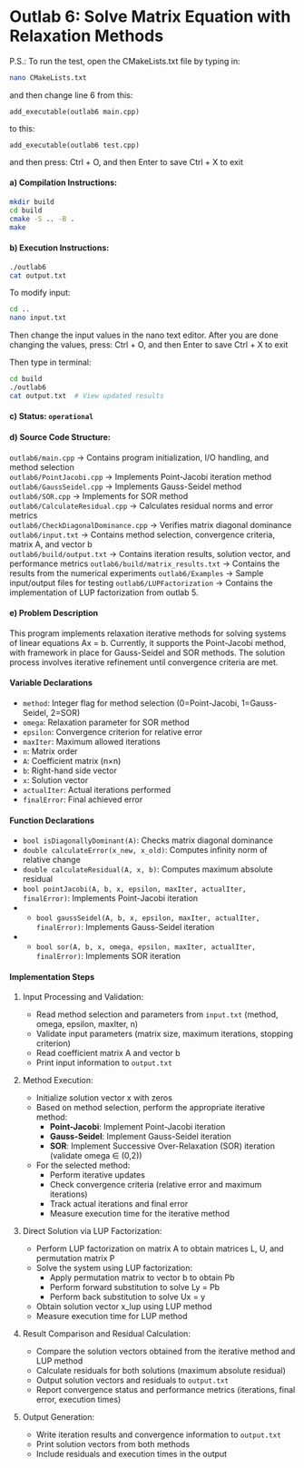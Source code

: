 # Outlab 6: Solve Matrix Equation with Relaxation Methods

P.S.: To run the test, open the CMakeLists.txt file by typing in:
```bash
nano CMakeLists.txt
```
and then change line 6 from this:

```add_executable(outlab6 main.cpp)```

to this:

```add_executable(outlab6 test.cpp)```

and then press:
Ctrl + O, and then Enter to save
Ctrl + X to exit

#### a) Compilation Instructions:
```bash
mkdir build
cd build
cmake -S .. -B .
make
```

#### b) Execution Instructions:
```bash
./outlab6
cat output.txt
```

To modify input:
```bash
cd ..
nano input.txt
```

Then change the input values in the nano text editor. After you are done changing the values, press:
Ctrl + O, and then Enter to save
Ctrl + X to exit

Then type in terminal:
```bash
cd build
./outlab6
cat output.txt  # View updated results
```

#### c) Status: `operational`

#### d) Source Code Structure:
`outlab6/main.cpp` -> Contains program initialization, I/O handling, and method selection  
`outlab6/PointJacobi.cpp` -> Implements Point-Jacobi iteration method
`outlab6/GaussSeidel.cpp` -> Implements Gauss-Seidel method  
`outlab6/SOR.cpp` -> Implements for SOR method
`outlab6/CalculateResidual.cpp` -> Calculates residual norms and error metrics  
`outlab6/CheckDiagonalDominance.cpp` -> Verifies matrix diagonal dominance
`outlab6/input.txt` -> Contains method selection, convergence criteria, matrix A, and vector b  
`outlab6/build/output.txt` -> Contains iteration results, solution vector, and performance metrics
`outlab6/build/matrix_results.txt` -> Contains the results from the numerical experiments
`outlab6/Examples` -> Sample input/output files for testing
`outlab6/LUPFactorization` -> Contains the implementation of LUP factorization from outlab 5.

#### e) Problem Description
This program implements relaxation iterative methods for solving systems of linear equations Ax = b. Currently, it supports the Point-Jacobi method, with framework in place for Gauss-Seidel and SOR methods. The solution process involves iterative refinement until convergence criteria are met.

#### Variable Declarations
- `method`: Integer flag for method selection (0=Point-Jacobi, 1=Gauss-Seidel, 2=SOR)
- `omega`: Relaxation parameter for SOR method
- `epsilon`: Convergence criterion for relative error
- `maxIter`: Maximum allowed iterations
- `n`: Matrix order
- `A`: Coefficient matrix (n×n)
- `b`: Right-hand side vector
- `x`: Solution vector
- `actualIter`: Actual iterations performed
- `finalError`: Final achieved error

#### Function Declarations
- `bool isDiagonallyDominant(A)`: Checks matrix diagonal dominance
- `double calculateError(x_new, x_old)`: Computes infinity norm of relative change
- `double calculateResidual(A, x, b)`: Computes maximum absolute residual
- `bool pointJacobi(A, b, x, epsilon, maxIter, actualIter, finalError)`: Implements Point-Jacobi iteration
- - `bool gaussSeidel(A, b, x, epsilon, maxIter, actualIter, finalError)`: Implements Gauss-Seidel iteration
- - `bool sor(A, b, x, omega, epsilon, maxIter, actualIter, finalError)`: Implements SOR iteration

#### Implementation Steps

1. Input Processing and Validation:
   - Read method selection and parameters from `input.txt` (method, omega, epsilon, maxIter, n)
   - Validate input parameters (matrix size, maximum iterations, stopping criterion)
   - Read coefficient matrix A and vector b
   - Print input information to `output.txt`

2. Method Execution:
   - Initialize solution vector x with zeros
   - Based on method selection, perform the appropriate iterative method:
      - **Point-Jacobi**: Implement Point-Jacobi iteration
      - **Gauss-Seidel**: Implement Gauss-Seidel iteration
      - **SOR**: Implement Successive Over-Relaxation (SOR) iteration (validate omega ∈ (0,2))
   - For the selected method:
      - Perform iterative updates
      - Check convergence criteria (relative error and maximum iterations)
      - Track actual iterations and final error
      - Measure execution time for the iterative method

3. Direct Solution via LUP Factorization:
   - Perform LUP factorization on matrix A to obtain matrices L, U, and permutation matrix P
   - Solve the system using LUP factorization:
      - Apply permutation matrix to vector b to obtain Pb
      - Perform forward substitution to solve Ly = Pb
      - Perform back substitution to solve Ux = y
   - Obtain solution vector x_lup using LUP method
   - Measure execution time for LUP method

4. Result Comparison and Residual Calculation:
   - Compare the solution vectors obtained from the iterative method and LUP method
   - Calculate residuals for both solutions (maximum absolute residual)
   - Output solution vectors and residuals to `output.txt`
   - Report convergence status and performance metrics (iterations, final error, execution times)

5. Output Generation:
   - Write iteration results and convergence information to `output.txt`
   - Print solution vectors from both methods
   - Include residuals and execution times in the output